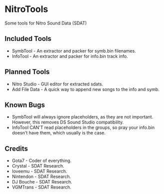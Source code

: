 # NitroTools
Some tools for Nitro Sound Data (SDAT)

## Included Tools
* SymbTool - An extractor and packer for symb.bin filenames.
* InfoTool - An extractor and packer for info.bin track info.

## Planned Tools
* Nitro Studio - GUI editor for extracted sdats.
* Add File Data - A quick way to append new songs to the info and symb.

## Known Bugs
* SymbTool will always ignore placeholders, as they are not important. However, this removes DS Sound Studio compatibility.
* InfoTool CAN'T read placeholders in the groups, so pray your info.bin doesn't have them, which usually is the case.

## Credits
* Gota7 - Coder of everything.
* Crystal - SDAT Research.
* loveemu - SDAT Research.
* Nintendon - SDAT Research.
* DJ Bouche - SDAT Research.
* VGMTrans - SDAT Research.
